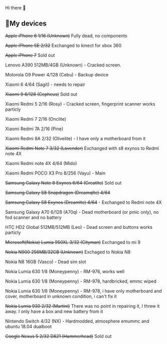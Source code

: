 Hi there 👋

## 📱My devices

~~Apple iPhone 6 1/16 (Unknown)~~ Fully dead, no components

~~Apple iPhone SE 2/32~~ Exchanged to kinect for xbox 360

~~Apple iPhone 7~~ Sold out

Lenovo A390 512MB/4GB (Unknown) - Cracked screen.

Motorola G9 Power 4/128 (Cebu) - Backup device

Xiaomi 6 4/64 (Sagit) - needs to repair

~~Xiaomi 9 6/128 (Cepheus)~~ Sold out

Xiaomi Redmi 5 2/16 (Rosy) - Cracked screen, fingerprint scanner works particly

Xiaomi Redmi 7 2/16 (Onclite) 

Xiaomi Redmi 7A 2/16 (Pine) 

Xiaomi Redmi 8A 2/32 (Olivelite) - I have only a motherboard from it

~~Xiaomi Redmi Note 7 3/32 (Lavender)~~ Exchanged with s8 exynos to Redmi note 4X

Xiaomi Redmi note 4X 4/64 (Mido)

Xiaomi Redmi POCO X3 Pro 8/256 (Vayu) - Main

~~Samsung Galaxy Note 8 Exynos 6/64 (Greatlte)~~ Sold out

~~Samsung Galaxy S8 Snapdragon (Dreamqlte) 4/64~~ 

~~Samsung Galaxy S8 Exynos (Dreamlte) 4/64~~ - Exchanged to Redmi note 4X

Samsung Galaxy A70 6/128 (A70q) - Dead motherboard (or pmic only), no fod scanner and no battery

HTC HD2 Global 512MB/512MB (Leo) - Dead screen and buttons works particly

~~Microsoft(Nokia) Lumia 950XL 3/32 (Cityman)~~ Exchanged to mi 9 

~~Nokia N900 256MB/32GB (Unknown)~~ Exchaged to Nokia N8

Nokia N8 16GB (Vasco) - Dead sim slot

Nokia Lumia 630 1/8 (Moneypenny) - RM-976, works well

Nokia Lumia 630 1/8 (Moneypenny) - RM-978, hardbricked, emmc wiped

Nokia Lumia 630 1/8 (Moneypenny) - RM-978, i have only motherboard and cover, motherboard in unknown condition, i can't fix it

~~Nokia Lumia 930 2/32 (Martini)~~  There was no point in repairing it, I threw it away. I only have a box and new battery from it

Nintendo Switch 4/32 (NX) - Hardmodded, atmosphere emummc and ubuntu 18.04 dualboot

~~Google Nexus 5 2/32 D821 (Hammerhead)~~ Sold out
